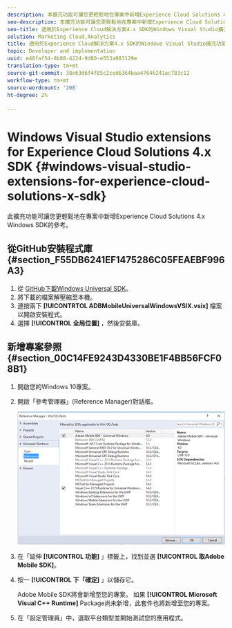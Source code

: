 ```yaml
---
description: 本擴充功能可讓您更輕鬆地在專案中新增Experience Cloud Solutions 4.x Windows SDK的參考。
seo-description: 本擴充功能可讓您更輕鬆地在專案中新增Experience Cloud Solutions 4.x Windows SDK的參考。
seo-title: 適用於Experience Cloud解決方案4.x SDK的Windows Visual Studio擴充功能
solution: Marketing Cloud,Analytics
title: 適用於Experience Cloud解決方案4.x SDK的Windows Visual Studio擴充功能
topic: Developer and implementation
uuid: e48faf54-8b08-4224-9d80-e553a983129e
translation-type: tm+mt
source-git-commit: 38e63d6f4f85c2ced6364baa47646241ac783c12
workflow-type: tm+mt
source-wordcount: '208'
ht-degree: 2%

---
```



# Windows Visual Studio extensions for Experience Cloud Solutions 4.x SDK {#windows-visual-studio-extensions-for-experience-cloud-solutions-x-sdk}

此擴充功能可讓您更輕鬆地在專案中新增Experience Cloud Solutions 4.x Windows SDK的參考。

## 從GitHub安裝程式庫 {#section_F55DB6241EF1475286C05FEAEBF996A3}

1. 從 [GitHub下載Windows Universal SDK](https://github.com/Adobe-Marketing-Cloud/mobile-services/releases)。
1. 將下載的檔案解壓縮至本機。
1. 連按兩下 **[!UICONTRTOL ADBMobileUniversalWindowsVSIX.vsix]** 檔案以開啟安裝程式。
1. 選擇 **[!UICONTROL 全局位置]** ，然後安裝庫。

## 新增專案參照 {#section_00C14FE9243D4330BE1F4BB56FCF08B1}

1. 開啟您的Windows 10專案。
1. 開啟「參考管理器」(Reference Manager)對話框。

   ![](assets/ref_manager.png)

1. 在「延伸 **[!UICONTROL 功能]** 」標籤上，找到並選 **[!UICONTROL 取Adobe Mobile SDK]**。
1. 按一 **[!UICONTROL 下「確定]** 」以儲存它。

   Adobe Mobile SDK將會新增至您的專案。 如果 **[!UICONTROL Microsoft Visual C++ Runtime]** Package尚未新增，此套件也將新增至您的專案。

1. 在「設定管理員」中，選取平台類型並開始測試您的應用程式。

